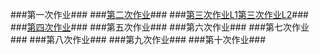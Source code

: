 ###第一次作业###
###[第二次作业](https://github.com/Meisterklasse/compuational_physics_N2014301020015/blob/master/temp.py)###
###[第三次作业L1](https://github.com/Meisterklasse/compuational_physics_N2014301020015/blob/master/%E7%AC%AC%E4%B8%89%E6%AC%A1%E4%BD%9C%E4%B8%9AL1.py)[第三次作业L2](https://github.com/Meisterklasse/compuational_physics_N2014301020015/blob/master/%E7%AC%AC%E4%B8%89%E6%AC%A1%E4%BD%9C%E4%B8%9AL2.py)###
###[第四次作业](https://github.com/Meisterklasse/compuational_physics_N2014301020015/blob/master/%E7%AC%AC%E5%9B%9B%E6%AC%A1%E4%BD%9C%E4%B8%9A)###
###第五次作业###
###第六次作业###
###第七次作业###
###第八次作业###
###第九次作业###
###第十次作业###
